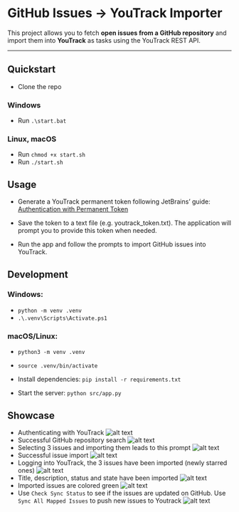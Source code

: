 # GitHub Issues → YouTrack Importer

This project allows you to fetch **open issues from a GitHub repository** and import them into **YouTrack** as tasks using the YouTrack REST API.

---

## Quickstart

- Clone the repo

### Windows

- Run `.\start.bat`

### Linux, macOS

- Run `chmod +x start.sh`
- Run `./start.sh`

## Usage

- Generate a YouTrack permanent token following JetBrains’ guide:
  [Authentication with Permanent Token](https://www.jetbrains.com/help/youtrack/devportal/Manage-Permanent-Token.html)

- Save the token to a text file (e.g. youtrack_token.txt).
  The application will prompt you to provide this token when needed.

- Run the app and follow the prompts to import GitHub issues into YouTrack.

## Development

### Windows:
- `python -m venv .venv`
- `.\.venv\Scripts\Activate.ps1`

### macOS/Linux:
- `python3 -m venv .venv`
- `source .venv/bin/activate`


- Install dependencies: `pip install -r requirements.txt`

- Start the server: `python src/app.py`

## Showcase

- Authenticating with YouTrack
  ![alt text](screenshots/1.png)
- Successful GitHub repository search
  ![alt text](screenshots/2.png)
- Selecting 3 issues and importing them leads to this prompt
  ![alt text](screenshots/3.png)
- Successful issue import
  ![alt text](screenshots/4.png)
- Logging into YouTrack, the 3 issues have been imported (newly starred ones)
  ![alt text](screenshots/5.png)
- Title, description, status and state have been imported
  ![alt text](screenshots/6.png)
- Imported issues are colored green
  ![alt text](screenshots/7.png)
- Use `Check Sync Status` to see if the issues are updated on GitHub. Use `Sync All Mapped Issues` to push new issues to Youtrack
  ![alt text](screenshots/8.png)
